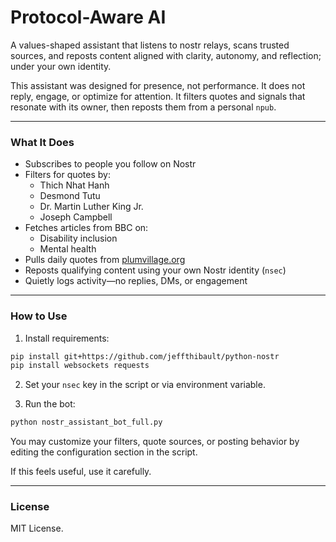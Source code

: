 # Protocol-Aware AI

A values-shaped assistant that listens to nostr relays, scans trusted sources, and reposts content aligned with clarity, autonomy, and reflection; under your own identity.

This assistant was designed for presence, not performance. It does not reply, engage, or optimize for attention. It filters quotes and signals that resonate with its owner, then reposts them from a personal `npub`.

---

### What It Does

- Subscribes to people you follow on Nostr
- Filters for quotes by:
  - Thich Nhat Hanh
  - Desmond Tutu
  - Dr. Martin Luther King Jr.
  - Joseph Campbell
- Fetches articles from BBC on:
  - Disability inclusion
  - Mental health
- Pulls daily quotes from [plumvillage.org](https://plumvillage.org)
- Reposts qualifying content using your own Nostr identity (`nsec`)
- Quietly logs activity—no replies, DMs, or engagement

---

### How to Use

1. Install requirements:
```bash
pip install git+https://github.com/jeffthibault/python-nostr
pip install websockets requests
```

2. Set your `nsec` key in the script or via environment variable.

3. Run the bot:
```bash
python nostr_assistant_bot_full.py
```

You may customize your filters, quote sources, or posting behavior by editing the configuration section in the script.

If this feels useful, use it carefully.

---

### License
MIT License.  
